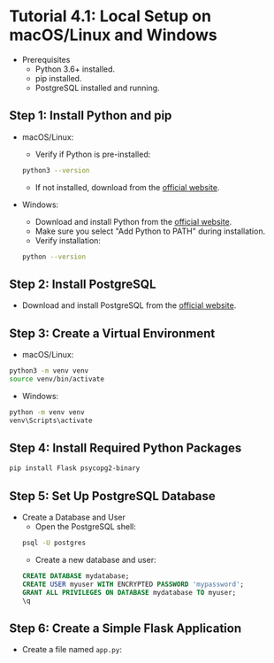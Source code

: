 # Tutorial 4.1: Local Setup on macOS/Linux and Windows
- Prerequisites
  - Python 3.6+ installed.
  - pip  installed.
  - PostgreSQL installed and running.

## Step 1: Install Python and pip
- macOS/Linux:
  - Verify if Python is pre-installed:
  ```bash
  python3 --version
  ```

  - If not installed, download from the [official website](https://www.python.org/downloads/).
- Windows:
  - Download and install Python from the [official website](https://www.python.org/downloads/windows/). 
  - Make sure you select "Add Python to PATH" during installation.
  - Verify installation:
  ```bash
  python --version
  ```

## Step 2: Install PostgreSQL
- Download and install PostgreSQL from the [official website](https://www.postgresql.org/download/).

## Step 3: Create a Virtual Environment
- macOS/Linux:
```bash
python3 -m venv venv
source venv/bin/activate
```

- Windows:
```bash
python -m venv venv
venv\Scripts\activate
```

## Step 4: Install Required Python Packages
```bash
pip install Flask psycopg2-binary
```

## Step 5: Set Up PostgreSQL Database
- Create a Database and User
  - Open the PostgreSQL shell:
  ```bash
  psql -U postgres
  ```
  - Create a new database and user:
  ```sql
  CREATE DATABASE mydatabase;
  CREATE USER myuser WITH ENCRYPTED PASSWORD 'mypassword';
  GRANT ALL PRIVILEGES ON DATABASE mydatabase TO myuser;
  \q
  ```

## Step 6: Create a Simple Flask Application
- Create a file named `app.py`:

